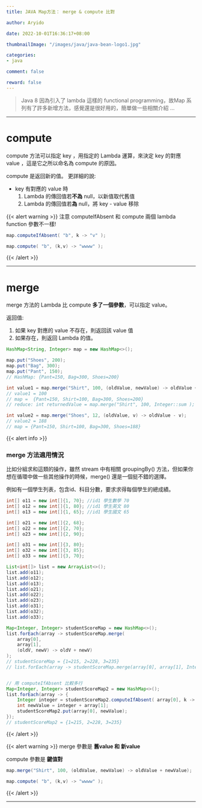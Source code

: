 ```yaml
---
title: JAVA Map方法： merge & compute 比對

author: Aryido

date: 2022-10-01T16:36:17+08:00

thumbnailImage: "/images/java/java-bean-logo1.jpg"

categories:
- java

comment: false

reward: false
---
```

<!--BODY-->
> Java 8 因為引入了 lambda 這樣的 functional programming，故Map 系列有了許多新增方法，感覺還是很好用的，簡單做一些相關介紹 ...

<!--more-->

---

# compute
compute 方法可以指定 key ，用指定的 Lambda 運算，來決定 key 的對應 value ，這是它之所以命名為 compute 的原因。

compute 是返回新的值。 更詳細的說:
- key 有對應的 value 時
   1. Lambda 的傳回值若**不為** null，以新值取代舊值
   2. Lambda 的傳回值若**為** null，將 key -  value 移除

{{< alert warning >}}
注意 computeIfAbsent 和 compute 兩個 lambda function 參數不一樣!
```java
map.computeIfAbsent( "b", k -> "v" );

map.compute( "b", (k,v) -> "wwww" );
```

{{< /alert >}}

---

# merge
merge 方法的 Lambda 比 compute **多了一個參數**，可以指定 value。

返回值:
1. 如果 key 對應的 value 不存在，則返回該 value 值
2. 如果存在，則返回 Lambda 的值。

```java
HashMap<String, Integer> map = new HashMap<>();

map.put("Shoes", 200);
map.put("Bag", 300);
map.put("Pant", 150);
// HashMap: {Pant=150, Bag=300, Shoes=200}

int value1 = map.merge("Shirt", 100, (oldValue, newValue) -> oldValue + newValue);
// value1 = 100
// map =  {Pant=150, Shirt=100, Bag=300, Shoes=200}
// reduce: int returnedValue = map.merge("Shirt", 100, Integer::sum );

int value2 = map.merge("Shoes", 12, (oldValue, v) -> oldValue - v);
// value2 = 188
// map = {Pant=150, Shirt=100, Bag=300, Shoes=188}
```

{{< alert info >}}
### merge 方法適用情況
比如分組求和這類的操作，雖然 stream 中有相關 groupingBy() 方法，但如果你想在循環中做一些其他操作的時候，merge() 還是一個挺不錯的選擇。

例如有一個學生列表，包含id、科目分數，要求求得每個學生的總成績。

```java
int[] o11 = new int[]{1, 70}; //id1 學生數學 70
int[] o12 = new int[]{1, 80}; //id1 學生英文 80
int[] o13 = new int[]{1, 65}; //id1 學生國文 65

int[] o21 = new int[]{2, 68};
int[] o22 = new int[]{2, 70};
int[] o23 = new int[]{2, 90};

int[] o31 = new int[]{3, 80};
int[] o32 = new int[]{3, 85};
int[] o33 = new int[]{3, 70};

List<int[]> list = new ArrayList<>();
list.add(o11);
list.add(o12);
list.add(o13);
list.add(o21);
list.add(o22);
list.add(o23);
list.add(o31);
list.add(o32);
list.add(o33);

Map<Integer, Integer> studentScoreMap = new HashMap<>();
list.forEach(array -> studentScoreMap.merge(
    array[0],
    array[1],
    (oldV, newV) -> oldV + newV)
);
// studentScoreMap = {1=215, 2=228, 3=235}
// list.forEach(array -> studentScoreMap.merge(array[0], array[1], Integer::sum ));


// 用 computeIfAbsent 比較多行
Map<Integer, Integer> studentScoreMap2 = new HashMap<>();
list.forEach(array -> {
    Integer integer = studentScoreMap2.computeIfAbsent( array[0], k -> 0 );
    int newValue = integer + array[1];
    studentScoreMap2.put(array[0], newValue);
});
// studentScoreMap2 = {1=215, 2=228, 3=235}

```

{{< /alert >}}

{{< alert warning >}}
merge 參數是 **舊value 和 新value**

compute 參數是 **鍵值對**
```java
map.merge("Shirt", 100, (oldValue, newValue) -> oldValue + newValue);

map.compute( "b", (k,v) -> "wwww" );
```

{{< /alert >}}

---